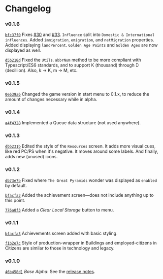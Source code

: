 # Changelog

### v0.1.6
[`bfc37f0`](https://github.com/EmmaRamirez/Clickopolis/commit/bfc37f03e271d169a66102f6e430d977f147686d) Fixes [#30](https://github.com/EmmaRamirez/Clickopolis/issues/30) and [#33](https://github.com/EmmaRamirez/Clickopolis/issues/33). `Influence` split into `Domestic & International influences`. Added `immigration`, `emigration`, and `netMigration` properties. Added displaying `landPercent`. `Golden Age Points` and `Golden Ages` are now displayed as well.

[`d5b218d`](https://github.com/EmmaRamirez/Clickopolis/commit/d5b218d88782a579970ce73d2a678396d34bd55f) Fixed the `Utils.abbrNum` method to be more compliant with Typescript/ES6 standards, and to support K (thousand) through D (decillion). Also, k -> K, m -> M, etc.

### v0.1.5
[`0e639a6`](https://github.com/EmmaRamirez/Clickopolis/commit/0e639a6dcd17afbafd53303e8d06ab737d4dce3d) Changed the game version in start menu to 0.1.x, to reduce the amount of changes necessary while in alpha.

### v0.1.4
[`a4f4328`](https://github.com/EmmaRamirez/Clickopolis/commit/a4f4328a1dbb6b2820c50e8261168c134df1a2ea) Implemented a Queue data structure (not used anywhere).

### v0.1.3
[`dbb231b`](https://github.com/EmmaRamirez/Clickopolis/commit/dbb231b010038bd243bdc94373bb9800e214e77f) Edited the style of the `Resources` screen. It adds more visual cues, like red PC/PS when it's negative. It moves around some labels. And finally, adds new (unused) icons.

### v0.1.2
[`db73e7b`](https://github.com/EmmaRamirez/Clickopolis/commit/db73e7b1537e72a72facaac0ddabdb7494905292) Fixed where `The Great Pyramids` wonder was displayed as `enabled` by default.

[`bfacfa3`](https://github.com/EmmaRamirez/Clickopolis/commit/bfacfa38b0fef556875f392ad32a7657f4cc1082) Added the achievement screen&mdash;does not include anything up to this point.

[`776a8f3`](https://github.com/EmmaRamirez/Clickopolis/commit/776a8f32dec27db0780d7939f187807cd392d046) Added a _Clear Local Storage_ button to menu.

### v0.1.1
[`bfacfa3`](https://github.com/EmmaRamirez/Clickopolis/commit/bfacfa38b0fef556875f392ad32a7657f4cc1082) Achievements screen added with basic styling.

[`f1b2e7c`](https://github.com/EmmaRamirez/Clickopolis/commit/f1b2e7c98149baa047b5e97e1141f6682c5c21da) Style of production-wrapper in Buildings and employed-citizens in Citizens are similar to those in technology and legacy.

### v0.1.0
[`46b458d]`](https://github.com/EmmaRamirez/Clickopolis/commit/46b458dd2653cbc485845b072116de67d19d496b) *Base Alpha*: See the [release notes](https://github.com/EmmaRamirez/Clickopolis/releases/tag/v0.1.0-alpha).
